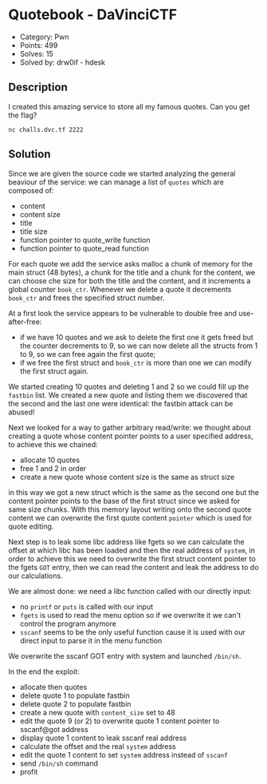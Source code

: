 # Quotebook - DaVinciCTF

- Category: Pwn
- Points: 499
- Solves: 15
- Solved by: drw0if - hdesk

## Description

I created this amazing service to store all my famous quotes. Can you get the flag?

`nc challs.dvc.tf 2222`

## Solution

Since we are given the source code we started analyzing the general beaviour of the service: we can manage a list of `quotes` which are composed of:
- content
- content size
- title
- title size
- function pointer to quote_write function
- function pointer to quote_read function

For each quote we add the service asks malloc a chunk of memory for the main struct (48 bytes), a chunk for the title and a chunk for the content, we can choose che size for both the title and the content, and it increments a global counter `book_ctr`. Whenever we delete a quote it decrements `book_ctr` and frees the specified struct number.

At a first look the service appears to be vulnerable to double free and use-after-free:
- if we have 10 quotes and we ask to delete the first one it gets freed but the counter decrements to 9, so we can now delete all the structs from 1 to 9, so we can free again the first quote;
- if we free the first struct and `book_ctr` is more than one we can modify the first struct again.

We started creating 10 quotes and deleting 1 and 2 so we could fill up the `fastbin` list. We created a new quote and listing them we discovered that the second and the last one were identical: the fastbin attack can be abused!

Next we looked for a way to gather arbitrary read/write: we thought about creating a quote whose content pointer points to a user specified address, to achieve this we chained:
- allocate 10 quotes
- free 1 and 2 in order
- create a new quote whose content size is the same as struct size

in this way we got a new struct which is the same as the second one but the content pointer points to the base of the first struct since we asked for same size chunks. With this memory layout writing onto the second quote content we can overwrite the first quote content `pointer` which is used for quote editing.

Next step is to leak some libc address like fgets so we can calculate the offset at which libc has been loaded and then the real address of `system`, in order to achieve this we need to overwrite the first struct content pointer to the fgets `GOT` entry, then we can read the content and leak the address to do our calculations.

We are almost done: we need a libc function called with our directly input:
- no `printf` or `puts` is called with our input
- `fgets` is used to read the menu option so if we overwrite it we can't control the program anymore
- `sscanf` seems to be the only useful function cause it is used with our direct input to parse it in the menu function

We overwrite the sscanf GOT entry with system and launched `/bin/sh`.

In the end the exploit:
- allocate then quotes
- delete quote 1 to populate fastbin
- delete quote 2 to populate fastbin
- create a new quote with `content_size` set to 48
- edit the quote 9 (or 2) to overwrite quote 1 content pointer to sscanf@got address
- display quote 1 content to leak sscanf real address
- calculate the offset and the real `system` address
- edit the quote 1 content to set `system` address instead of `sscanf`
- send `/bin/sh` command
- profit
